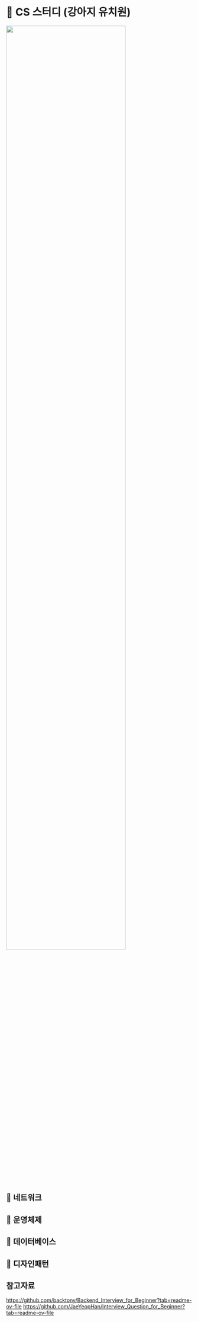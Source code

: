 # 🐶 CS 스터디 (강아지 유치원)
<img src="https://github.com/CS-Puppy-Kindergarten/CS-Study/assets/111109411/60fabd61-bea9-4365-bafc-7c673a4dda68" width=80% />

## 💙 네트워크

## 🤎 운영체제

## 💚 데이터베이스

## 🖤 디자인패턴



## 참고자료
https://github.com/backtony/Backend_Interview_for_Beginner?tab=readme-ov-file 
https://github.com/JaeYeopHan/Interview_Question_for_Beginner?tab=readme-ov-file
